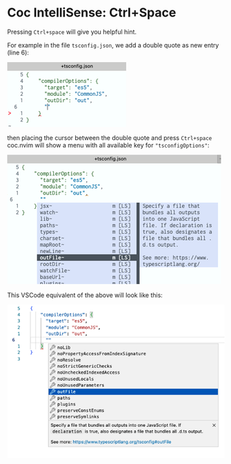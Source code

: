 # Coc IntelliSense: Ctrl+Space

Pressing `Ctrl+space` will give you helpful hint.  

For example in the file `tsconfig.json`, we add a double quote as new entry (line 6):

![](./imgs/tsconfig-new-entry.png)

then placing the cursor between the double quote and press `Ctrl+space`  coc.nvim will show a menu with all available key for `"tsconfigOptions"`:

![](./imgs/tsconfig-new-entry-hint-mvim.png)

This VSCode equivalent of the above will look like this:

![](./imgs/tsconfig-new-entry-hint-vscode.png)





